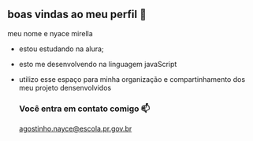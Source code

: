 ## boas vindas ao meu perfil 🖤

meu nome e nyace mirella

- estou estudando na alura;
- esto me desenvolvendo na linguagem javaScript
- utilizo  esse espaço para minha organização e compartinhamento dos meu projeto densenvolvidos

  ### Você entra em contato comigo 📫

  agostinho.nayce@escola.pr.gov.br
